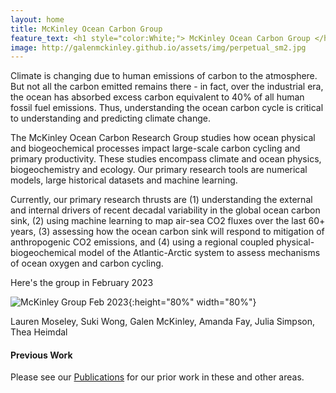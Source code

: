 ```yaml
---
layout: home
title: McKinley Ocean Carbon Group 
feature_text: <h1 style="color:White;"> McKinley Ocean Carbon Group </h1>
image: http://galenmckinley.github.io/assets/img/perpetual_sm2.jpg
---
```


Climate is changing due to human emissions of carbon to the atmosphere. But not all the carbon emitted remains there - in fact, over the industrial era, the ocean has absorbed excess carbon equivalent to 40% of all human fossil fuel emissions. Thus, understanding the ocean carbon cycle is critical to understanding and predicting climate change.

The McKinley Ocean Carbon Research Group studies how ocean physical and biogeochemical processes impact large-scale carbon cycling and primary productivity. These studies encompass climate and ocean physics, biogeochemistry and ecology.  Our primary research tools are numerical models, large historical datasets and machine learning. 

Currently, our primary research thrusts are (1) understanding the external and internal drivers of recent decadal variability in the global ocean carbon sink, (2) using machine learning to map air-sea CO2 fluxes over the last 60+ years, (3) assessing how the ocean carbon sink will respond to mitigation of anthropogenic CO2 emissions, and (4) using a regional coupled physical-biogeochemical model of the Atlantic-Arctic system to assess mechanisms of ocean oxygen and carbon cycling. 

Here's the group in February 2023

![McKinley Group Feb 2023]({{site.baseurl}}/assets/img/McKinleyGroup_Feb2023.jpg){:height="80%" width="80%"}

Lauren Moseley, Suki Wong, Galen McKinley, Amanda Fay, Julia Simpson, Thea Heimdal

#### Previous Work  
Please see our [Publications]({{site.baseurl}}/publications) for our prior work in these and other areas.



